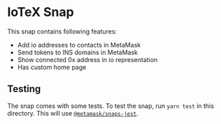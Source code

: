 # IoTeX Snap

This snap contains following features:

- Add io addresses to contacts in MetaMask
- Send tokens to INS domains in MetaMask
- Show connected 0x address in io representation
- Has custom home page

## Testing

The snap comes with some tests. To test the snap, run `yarn test` in this directory. This will use
[`@metamask/snaps-jest`](https://github.com/MetaMask/snaps/tree/main/packages/snaps-jest).
